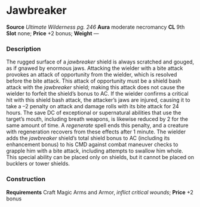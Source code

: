 ﻿---
name: "Jawbreaker"
type: ['shield_quality']
price: "+2 bonus"
description: |
  "The rugged surface of a _jawbreaker_ shield is always scratched and gouged, as if gnawed by enormous jaws. Attacking the wielder with a bite attack provokes an attack of opportunity from the wielder, which is resolved before the bite attack. This attack of opportunity must be a shield bash attack with the _jawbreaker_ shield; making this attack does not cause the wielder to forfeit the shield’s bonus to AC. If the wielder confirms a critical hit with this shield bash attack, the attacker’s jaws are injured, causing it to take a –2 penalty on attack and damage rolls with its bite attack for 24 hours. The save DC of exceptional or supernatural abilities that use the target’s mouth, including breath weapons, is likewise reduced by 2 for the same amount of time. A _regenerate_ spell ends this penalty, and a creature with regeneration recovers from these effects after 1 minute.
   The wielder adds the _jawbreaker_ shield’s total shield bonus to AC (including its enhancement bonus) to his CMD against combat maneuver checks to grapple him with a bite attack, including attempts to swallow him whole.
   This special ability can be placed only on shields, but it cannot be placed on bucklers or tower shields."
---

#  Jawbreaker

**Source** _Ultimate Wilderness pg. 246_
**Aura** moderate necromancy **CL** 9th
**Slot** none; **Price** +2 bonus; **Weight** —

### Description

The rugged surface of a _jawbreaker_ shield is always scratched and gouged, as if gnawed by enormous jaws. Attacking the wielder with a bite attack provokes an attack of opportunity from the wielder, which is resolved before the bite attack. This attack of opportunity must be a shield bash attack with the _jawbreaker_ shield; making this attack does not cause the wielder to forfeit the shield’s bonus to AC. If the wielder confirms a critical hit with this shield bash attack, the attacker’s jaws are injured, causing it to take a –2 penalty on attack and damage rolls with its bite attack for 24 hours. The save DC of exceptional or supernatural abilities that use the target’s mouth, including breath weapons, is likewise reduced by 2 for the same amount of time. A _regenerate_ spell ends this penalty, and a creature with regeneration recovers from these effects after 1 minute.
 The wielder adds the _jawbreaker_ shield’s total shield bonus to AC (including its enhancement bonus) to his CMD against combat maneuver checks to grapple him with a bite attack, including attempts to swallow him whole.
 This special ability can be placed only on shields, but it cannot be placed on bucklers or tower shields.

### Construction

**Requirements** Craft Magic Arms and Armor, _inflict critical wounds_; **Price** +2 bonus